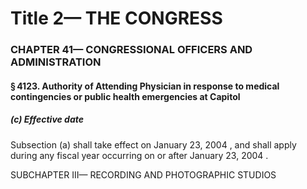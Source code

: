 
# Title 2— THE CONGRESS
### CHAPTER 41— CONGRESSIONAL OFFICERS AND ADMINISTRATION
#### § 4123. Authority of Attending Physician in response to medical contingencies or public health emergencies at Capitol
##### (c) Effective date

Subsection (a) shall take effect on January 23, 2004 , and shall apply during any fiscal year occurring on or after January 23, 2004 .

SUBCHAPTER III— RECORDING AND PHOTOGRAPHIC STUDIOS
